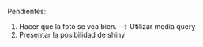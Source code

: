 Pendientes:
1. Hacer que la foto se vea bien. --> Utilizar media query
2. Presentar la posibilidad de shiny